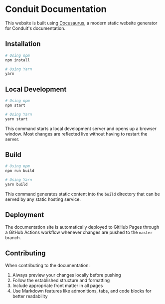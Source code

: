 # Conduit Documentation

This website is built using [Docusaurus](https://docusaurus.io/), a modern static website generator for Conduit's documentation.

## Installation

```bash
# Using npm
npm install

# Using Yarn
yarn
```

## Local Development

```bash
# Using npm
npm start

# Using Yarn
yarn start
```

This command starts a local development server and opens up a browser window. Most changes are reflected live without having to restart the server.

## Build

```bash
# Using npm
npm run build

# Using Yarn
yarn build
```

This command generates static content into the `build` directory that can be served by any static hosting service.

## Deployment

The documentation site is automatically deployed to GitHub Pages through a GitHub Actions workflow whenever changes are pushed to the `master` branch.

## Contributing

When contributing to the documentation:

1. Always preview your changes locally before pushing
2. Follow the established structure and formatting
3. Include appropriate front matter in all pages
4. Use Markdown features like admonitions, tabs, and code blocks for better readability